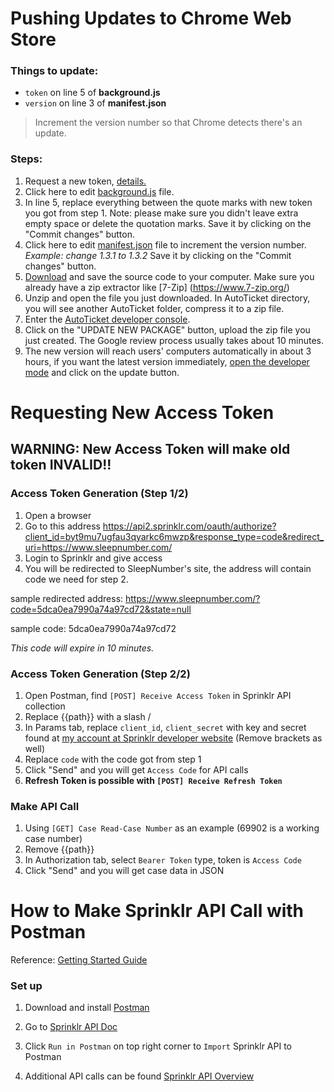# Pushing Updates to Chrome Web Store

### Things to update:
- `token` on line 5 of **background.js**
- `version` on line 3 of **manifest.json**
> Increment the version number so that Chrome detects there's an update.

### Steps:
1. Request a new token, [details.](#Requesting-New-Access-Token)
2. Click here to edit [background.js](https://github.com/SleepNumberInc/AutoTicket/edit/version2/AutoTicket/background.js) file.
3. In line 5, replace everything between the quote marks with new token you got from step 1. Note: please make sure you didn't leave extra empty space or delete the quotation marks. Save it by clicking on the "Commit changes" button.
4. Click here to edit [manifest.json](https://github.com/SleepNumberInc/AutoTicket/edit/version2/AutoTicket/manifest.json) file to increment the version number. *Example: change 1.3.1 to 1.3.2* Save it by clicking on the "Commit changes" button.
5. [Download](https://github.com/SleepNumberInc/AutoTicket/archive/version2.zip) and save the source code to your computer. Make sure you already have a zip extractor like [7-Zip] (https://www.7-zip.org/)
6. Unzip and open the file you just downloaded. In AutoTicket directory, you will see another AutoTicket folder, compress it to a zip file.
7. Enter the [AutoTicket developer console](https://chrome.google.com/webstore/devconsole/4500094e-8c58-4606-b180-fb1d8343368d/gbijbmobpffbljlndmckfafkmkdacdcn/edit/package).
8. Click on the "UPDATE NEW PACKAGE" button,  upload the zip file you just created. The Google review process usually takes about 10 minutes.
9. The new version will reach users' computers automatically in about 3 hours, if you want the latest version immediately, [open the developer mode](chrome://extensions/) and click on the update button.


# Requesting New Access Token
## WARNING: New Access Token will make old token INVALID!!

### Access Token Generation (Step 1/2)
1. Open a browser
2. Go to this address
https://api2.sprinklr.com/oauth/authorize?client_id=byt9mu7ugfau3qyarkc6mwzp&response_type=code&redirect_uri=https://www.sleepnumber.com/
3. Login to Sprinklr and give access
4. You will be redirected to SleepNumber's site, the address will contain code we need for step 2.

sample redirected address: https://www.sleepnumber.com/?code=5dca0ea7990a74a97cd72&state=null

sample code: 5dca0ea7990a74a97cd72

*This code will expire in 10 minutes.*

### Access Token Generation (Step 2/2)

1. Open Postman, find `[POST] Receive Access Token` in Sprinklr API collection
2. Replace {{path}} with a slash /
3. In Params tab, replace `client_id`, `client_secret` with key and secret found at [my account at Sprinklr developer website]
(Remove brackets as well)
4. Replace `code` with the code got from step 1
5. Click "Send" and you will get `Access Code` for API calls
6. **Refresh Token is possible with `[POST] Receive Refresh Token`**

### Make API Call

1. Using `[GET] Case Read-Case Number` as an example
(69902 is a working case number)
2. Remove {{path}}
3. In Authorization tab, select `Bearer Token` type, token is `Access Code`
4. Click "Send" and you will get case data in JSON

# How to Make Sprinklr API Call with Postman

Reference: [Getting Started Guide]

### Set up

1. Download and install [Postman]
2. Go to [Sprinklr API Doc]
3. Click `Run in Postman` on top right corner to `Import` Sprinklr API to Postman
4. Additional API calls can be found [Sprinklr API Overview]


   [Postman]: <https://www.getpostman.com/downloads/>
   [Sprinklr API Doc]: <https://api-docs.sprinklr.com/?version=latest>
   [my account at Sprinklr developer website]: <https://developer.sprinklr.com/apps/mykeys>
   [Sprinklr API Overview]: <https://developer.sprinklr.com/docs/read/API_Overview>
   [Getting Started Guide]: <https://developer.sprinklr.com/docs/read/api_overview/Getting_Started>
